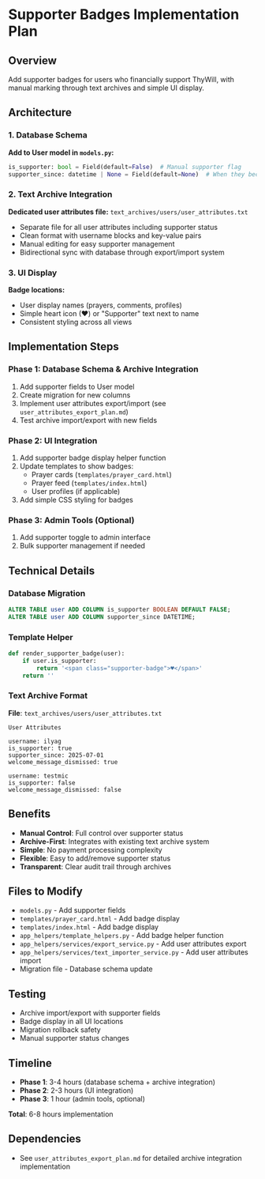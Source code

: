 # Supporter Badges Implementation Plan

## Overview
Add supporter badges for users who financially support ThyWill, with manual marking through text archives and simple UI display.

## Architecture

### 1. Database Schema
**Add to User model in `models.py`:**
```python
is_supporter: bool = Field(default=False)  # Manual supporter flag
supporter_since: datetime | None = Field(default=None)  # When they became a supporter
```

### 2. Text Archive Integration
**Dedicated user attributes file:** `text_archives/users/user_attributes.txt`
- Separate file for all user attributes including supporter status
- Clean format with username blocks and key-value pairs
- Manual editing for easy supporter management
- Bidirectional sync with database through export/import system

### 3. UI Display
**Badge locations:**
- User display names (prayers, comments, profiles)
- Simple heart icon (♥) or "Supporter" text next to name
- Consistent styling across all views

## Implementation Steps

### Phase 1: Database Schema & Archive Integration
1. Add supporter fields to User model
2. Create migration for new columns
3. Implement user attributes export/import (see `user_attributes_export_plan.md`)
4. Test archive import/export with new fields

### Phase 2: UI Integration
1. Add supporter badge display helper function
2. Update templates to show badges:
   - Prayer cards (`templates/prayer_card.html`)
   - Prayer feed (`templates/index.html`)
   - User profiles (if applicable)
3. Add simple CSS styling for badges

### Phase 3: Admin Tools (Optional)
1. Add supporter toggle to admin interface
2. Bulk supporter management if needed

## Technical Details

### Database Migration
```sql
ALTER TABLE user ADD COLUMN is_supporter BOOLEAN DEFAULT FALSE;
ALTER TABLE user ADD COLUMN supporter_since DATETIME;
```

### Template Helper
```python
def render_supporter_badge(user):
    if user.is_supporter:
        return '<span class="supporter-badge">♥</span>'
    return ''
```

### Text Archive Format
**File**: `text_archives/users/user_attributes.txt`
```
User Attributes

username: ilyag
is_supporter: true
supporter_since: 2025-07-01
welcome_message_dismissed: true

username: testmic
is_supporter: false
welcome_message_dismissed: false
```

## Benefits
- **Manual Control**: Full control over supporter status
- **Archive-First**: Integrates with existing text archive system
- **Simple**: No payment processing complexity
- **Flexible**: Easy to add/remove supporter status
- **Transparent**: Clear audit trail through archives

## Files to Modify
- `models.py` - Add supporter fields
- `templates/prayer_card.html` - Add badge display
- `templates/index.html` - Add badge display
- `app_helpers/template_helpers.py` - Add badge helper function
- `app_helpers/services/export_service.py` - Add user attributes export
- `app_helpers/services/text_importer_service.py` - Add user attributes import
- Migration file - Database schema update

## Testing
- Archive import/export with supporter fields
- Badge display in all UI locations
- Migration rollback safety
- Manual supporter status changes

## Timeline
- **Phase 1**: 3-4 hours (database schema + archive integration)
- **Phase 2**: 2-3 hours (UI integration)
- **Phase 3**: 1 hour (admin tools, optional)

**Total**: 6-8 hours implementation

## Dependencies
- See `user_attributes_export_plan.md` for detailed archive integration implementation